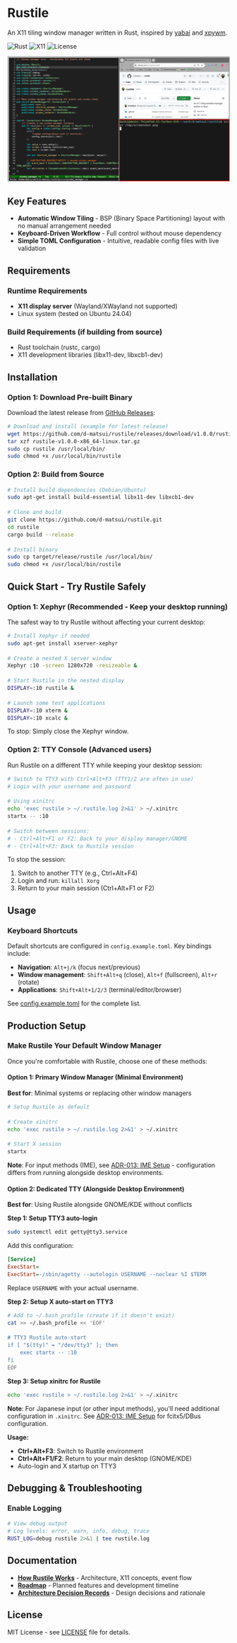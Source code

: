 # Rustile

An X11 tiling window manager written in Rust, inspired by [yabai](https://github.com/koekeishiya/yabai) and [xpywm](https://github.com/h-ohsaki/xpywm).

![Rust](https://img.shields.io/badge/rust-%23000000.svg?style=for-the-badge&logo=rust&logoColor=white)
![X11](https://img.shields.io/badge/X11-Window%20Manager-orange)
![License](https://img.shields.io/github/license/d-matsui/rustile)

![Rustile Window Manager](rustile-screenshot.png)

## Key Features

- **Automatic Window Tiling** - BSP (Binary Space Partitioning) layout with no manual arrangement needed
- **Keyboard-Driven Workflow** - Full control without mouse dependency
- **Simple TOML Configuration** - Intuitive, readable config files with live validation

## Requirements

### Runtime Requirements
- **X11 display server** (Wayland/XWayland not supported)
- Linux system (tested on Ubuntu 24.04)

### Build Requirements (if building from source)
- Rust toolchain (rustc, cargo)
- X11 development libraries (libx11-dev, libxcb1-dev)

## Installation

### Option 1: Download Pre-built Binary

Download the latest release from [GitHub Releases](https://github.com/d-matsui/rustile/releases):

```bash
# Download and install (example for latest release)
wget https://github.com/d-matsui/rustile/releases/download/v1.0.0/rustile-v1.0.0-x86_64-linux.tar.gz
tar xzf rustile-v1.0.0-x86_64-linux.tar.gz
sudo cp rustile /usr/local/bin/
sudo chmod +x /usr/local/bin/rustile
```

### Option 2: Build from Source

```bash
# Install build dependencies (Debian/Ubuntu)
sudo apt-get install build-essential libx11-dev libxcb1-dev

# Clone and build
git clone https://github.com/d-matsui/rustile.git
cd rustile
cargo build --release

# Install binary
sudo cp target/release/rustile /usr/local/bin/
sudo chmod +x /usr/local/bin/rustile
```

## Quick Start - Try Rustile Safely

### Option 1: Xephyr (Recommended - Keep your desktop running)

The safest way to try Rustile without affecting your current desktop:

```bash
# Install Xephyr if needed
sudo apt-get install xserver-xephyr

# Create a nested X server window
Xephyr :10 -screen 1280x720 -resizeable &

# Start Rustile in the nested display
DISPLAY=:10 rustile &

# Launch some test applications
DISPLAY=:10 xterm &
DISPLAY=:10 xcalc &
```

To stop: Simply close the Xephyr window.

### Option 2: TTY Console (Advanced users)

Run Rustile on a different TTY while keeping your desktop session:

```bash
# Switch to TTY3 with Ctrl+Alt+F3 (TTY1/2 are often in use)
# Login with your username and password

# Using xinitrc
echo 'exec rustile > ~/.rustile.log 2>&1' > ~/.xinitrc
startx -- :10

# Switch between sessions:
# - Ctrl+Alt+F1 or F2: Back to your display manager/GNOME
# - Ctrl+Alt+F3: Back to Rustile session
```
To stop the session:
1. Switch to another TTY (e.g., Ctrl+Alt+F4)
2. Login and run: `killall Xorg`
3. Return to your main session (Ctrl+Alt+F1 or F2)


## Usage

### Keyboard Shortcuts

Default shortcuts are configured in `config.example.toml`. Key bindings include:
- **Navigation**: `Alt+j/k` (focus next/previous)
- **Window management**: `Shift+Alt+q` (close), `Alt+f` (fullscreen), `Alt+r` (rotate)
- **Applications**: `Shift+Alt+1/2/3` (terminal/editor/browser)

See [config.example.toml](config.example.toml) for the complete list.


## Production Setup

### Make Rustile Your Default Window Manager

Once you're comfortable with Rustile, choose one of these methods:

#### Option 1: Primary Window Manager (Minimal Environment)

**Best for**: Minimal systems or replacing other window managers

```bash
# Setup Rustile as default

# Create xinitrc
echo 'exec rustile > ~/.rustile.log 2>&1' > ~/.xinitrc

# Start X session
startx
```

**Note**: For input methods (IME), see [ADR-013: IME Setup](docs/adr/013-ime-setup-tty-environment.md) - configuration differs from running alongside desktop environments.

#### Option 2: Dedicated TTY (Alongside Desktop Environment)

**Best for**: Using Rustile alongside GNOME/KDE without conflicts

**Step 1: Setup TTY3 auto-login**
```bash
sudo systemctl edit getty@tty3.service
```
Add this configuration:
```ini
[Service]
ExecStart=
ExecStart=-/sbin/agetty --autologin USERNAME --noclear %I $TERM
```
Replace `USERNAME` with your actual username.

**Step 2: Setup X auto-start on TTY3**
```bash
# Add to ~/.bash_profile (create if it doesn't exist)
cat >> ~/.bash_profile << 'EOF'

# TTY3 Rustile auto-start
if [ "$(tty)" = "/dev/tty3" ]; then
    exec startx -- :10
fi
EOF
```

**Step 3: Setup xinitrc for Rustile**
```bash
echo 'exec rustile > ~/.rustile.log 2>&1' > ~/.xinitrc
```

**Note**: For Japanese input (or other input methods), you'll need additional configuration in `.xinitrc`. See [ADR-013: IME Setup](docs/adr/013-ime-setup-tty-environment.md) for fcitx5/DBus configuration.

**Usage:**
- **Ctrl+Alt+F3**: Switch to Rustile environment
- **Ctrl+Alt+F1/F2**: Return to your main desktop (GNOME/KDE)
- Auto-login and X startup on TTY3

## Debugging & Troubleshooting

### Enable Logging

```bash
# View debug output
# Log levels: error, warn, info, debug, trace
RUST_LOG=debug rustile 2>&1 | tee rustile.log

```

## Documentation

- **[How Rustile Works](docs/HOW_RUSTILE_WORKS.md)** - Architecture, X11 concepts, event flow
- **[Roadmap](docs/ROADMAP.md)** - Planned features and development timeline
- **[Architecture Decision Records](docs/adr/)** - Design decisions and rationale

## License

MIT License - see [LICENSE](LICENSE) file for details.
